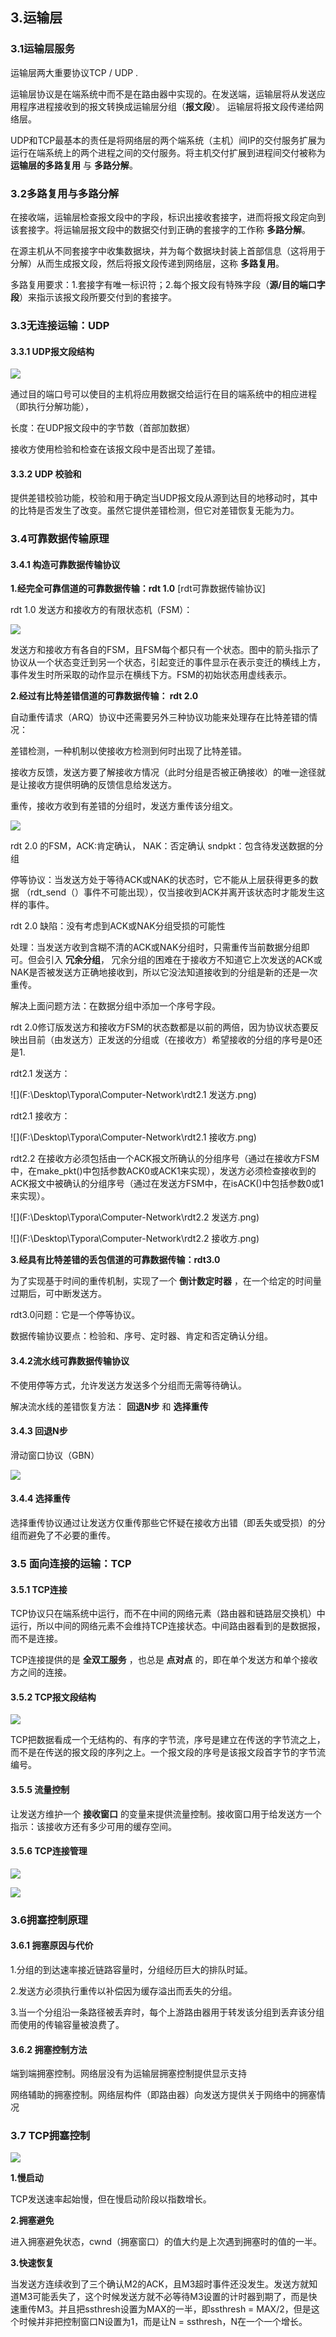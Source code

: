 ## 3.运输层

### 3.1运输层服务

运输层两大重要协议TCP / UDP .

运输层协议是在端系统中而不是在路由器中实现的。在发送端，运输层将从发送应用程序进程接收到的报文转换成运输层分组（**报文段**）。 运输层将报文段传递给网络层。

UDP和TCP最基本的责任是将网络层的两个端系统（主机）间IP的交付服务扩展为运行在端系统上的两个进程之间的交付服务。将主机交付扩展到进程间交付被称为 **运输层的多路复用** 与 **多路分解**。

### 3.2多路复用与多路分解

在接收端，运输层检查报文段中的字段，标识出接收套接字，进而将报文段定向到该套接字。将运输层报文段中的数据交付到正确的套接字的工作称 **多路分解**。

在源主机从不同套接字中收集数据块，并为每个数据块封装上首部信息（这将用于分解）从而生成报文段，然后将报文段传递到网络层，这称 **多路复用**。

多路复用要求：1.套接字有唯一标识符；2.每个报文段有特殊字段（**源/目的端口字段**）来指示该报文段所要交付到的套接字。

### 



### 3.3无连接运输：UDP

#### 3.3.1 UDP报文段结构

![](F:\Desktop\Typora\Computer-Network\UDP报文段格式.png)

通过目的端口号可以使目的主机将应用数据交给运行在目的端系统中的相应进程（即执行分解功能），

长度：在UDP报文段中的字节数（首部加数据）

接收方使用检验和检查在该报文段中是否出现了差错。

#### 3.3.2 UDP 校验和

提供差错校验功能，校验和用于确定当UDP报文段从源到达目的地移动时，其中的比特是否发生了改变。虽然它提供差错检测，但它对差错恢复无能为力。

### 3.4可靠数据传输原理

#### 3.4.1 构造可靠数据传输协议

**1.经完全可靠信道的可靠数据传输：rdt 1.0**  [rdt可靠数据传输协议]

rdt 1.0 发送方和接收方的有限状态机（FSM）：

![](F:\Desktop\Typora\Computer-Network\用于完全可靠信道的协议.png)

发送方和接收方有各自的FSM，且FSM每个都只有一个状态。图中的箭头指示了协议从一个状态变迁到另一个状态，引起变迁的事件显示在表示变迁的横线上方，事件发生时所采取的动作显示在横线下方。FSM的初始状态用虚线表示。

**2.经过有比特差错信道的可靠数据传输： rdt 2.0**

自动重传请求（ARQ）协议中还需要另外三种协议功能来处理存在比特差错的情况：

差错检测，一种机制以使接收方检测到何时出现了比特差错。

接收方反馈，发送方要了解接收方情况（此时分组是否被正确接收）的唯一途径就是让接收方提供明确的反馈信息给发送方。

重传，接收方收到有差错的分组时，发送方重传该分组文。

![](F:\Desktop\Typora\Computer-Network\用于具有比特差错信道的协议.png)

rdt 2.0 的FSM，ACK:肯定确认， NAK：否定确认  sndpkt：包含待发送数据的分组

停等协议：当发送方处于等待ACK或NAK的状态时，它不能从上层获得更多的数据 （rdt_send（）事件不可能出现），仅当接收到ACK并离开该状态时才能发生这样的事件。

rdt 2.0 缺陷：没有考虑到ACK或NAK分组受损的可能性

处理：当发送方收到含糊不清的ACK或NAK分组时，只需重传当前数据分组即可。但会引入 **冗余分组**， 冗余分组的困难在于接收方不知道它上次发送的ACK或NAK是否被发送方正确地接收到，所以它没法知道接收到的分组是新的还是一次重传。

解决上面问题方法：在数据分组中添加一个序号字段。

rdt 2.0修订版发送方和接收方FSM的状态数都是以前的两倍，因为协议状态要反映出目前（由发送方）正发送的分组或（在接收方）希望接收的分组的序号是0还是1.

rdt2.1 发送方：

![](F:\Desktop\Typora\Computer-Network\rdt2.1 发送方.png)



rdt2.1 接收方：

![](F:\Desktop\Typora\Computer-Network\rdt2.1 接收方.png)



rdt2.2 在接收方必须包括由一个ACK报文所确认的分组序号（通过在接收方FSM中，在make_pkt()中包括参数ACK0或ACK1来实现），发送方必须检查接收到的ACK报文中被确认的分组序号（通过在发送方FSM中，在isACK()中包括参数0或1来实现）。

![](F:\Desktop\Typora\Computer-Network\rdt2.2 发送方.png)

![](F:\Desktop\Typora\Computer-Network\rdt2.2 接收方.png)



**3.经具有比特差错的丢包信道的可靠数据传输：rdt3.0**

为了实现基于时间的重传机制，实现了一个 **倒计数定时器** ，在一个给定的时间量过期后，可中断发送方。

rdt3.0问题：它是一个停等协议。

数据传输协议要点：检验和、序号、定时器、肯定和否定确认分组。

#### 3.4.2流水线可靠数据传输协议

不使用停等方式，允许发送方发送多个分组而无需等待确认。

解决流水线的差错恢复方法： **回退N步** 和 **选择重传**

#### 3.4.3 回退N步

滑动窗口协议（GBN）

![](F:\Desktop\Typora\Computer-Network\GBN.png)

#### 3.4.4 选择重传

选择重传协议通过让发送方仅重传那些它怀疑在接收方出错（即丢失或受损）的分组而避免了不必要的重传。



### 3.5 面向连接的运输：TCP

#### 3.5.1 TCP连接

TCP协议只在端系统中运行，而不在中间的网络元素（路由器和链路层交换机）中运行，所以中间的网络元素不会维持TCP连接状态。中间路由器看到的是数据报，而不是连接。

TCP连接提供的是 **全双工服务** ，也总是 **点对点** 的，即在单个发送方和单个接收方之间的连接。

#### 3.5.2 TCP报文段结构

![](F:\Desktop\Typora\Computer-Network\TCP报文段结构.png)

TCP把数据看成一个无结构的、有序的字节流，序号是建立在传送的字节流之上，而不是在传送的报文段的序列之上。一个报文段的序号是该报文段首字节的字节流编号。

#### 3.5.5 流量控制

让发送方维护一个 **接收窗口** 的变量来提供流量控制。接收窗口用于给发送方一个指示：该接收方还有多少可用的缓存空间。

#### 3.5.6 TCP连接管理

![](F:\Desktop\Typora\Computer-Network\TCP三次握手.png)



![](F:\Desktop\Typora\Computer-Network\TCP四次挥手.png)

### 3.6拥塞控制原理

#### 3.6.1 拥塞原因与代价

1.分组的到达速率接近链路容量时，分组经历巨大的排队时延。

2.发送方必须执行重传以补偿因为缓存溢出而丢失的分组。

3.当一个分组沿一条路径被丢弃时，每个上游路由器用于转发该分组到丢弃该分组而使用的传输容量被浪费了。



#### 3.6.2 拥塞控制方法

端到端拥塞控制。网络层没有为运输层拥塞控制提供显示支持

网络辅助的拥塞控制。网络层构件（即路由器）向发送方提供关于网络中的拥塞情况



### 3.7 TCP拥塞控制

![](F:\Desktop\Typora\Computer-Network\TCP拥塞控制.png)

**1.慢启动**

TCP发送速率起始慢，但在慢启动阶段以指数增长。

**2.拥塞避免**

进入拥塞避免状态，cwnd（拥塞窗口）的值大约是上次遇到拥塞时的值的一半。

**3.快速恢复**

当发送方连续收到了三个确认M2的ACK，且M3超时事件还没发生。发送方就知道M3可能丢失了，这个时候发送方就不必等待M3设置的计时器到期了，而是快速重传M3。并且把ssthresh设置为MAX的一半，即ssthresh = MAX/2，但是这个时候并非把控制窗口N设置为1，而是让N = ssthresh，N在一个一个增长。























